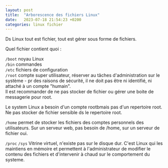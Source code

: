 ```yaml
---
layout: post
title:  "Arborescence des fichiers Linux"
date:   2023-07-18 21:54:23 +0200
categories: linux fichier
---
```


Ds Linux tout est fichier, tout est gérer sous forme de fichiers.

Quel fichier contient quoi :

`/boot` noyau Linux  
`/bin` commandes  
`/etc` fichiers de configuration  
`/root` compte super utilisateur, réserver au tâches d'administration sur le système - pr des raisons de sécurité, il ne doit pas être ni identifié, ni attaché à un compte "humain".  
Il est recommander de ne pas stocker de fichier ou gérer une boite de messagerie pour root.

Le system Linux a besoin d'un compte rootbmais pas d'un repertoire root. Ne pas stocker de fichier sensible ds le repertoire root.

`/home` permet de stocker les fichiers des comptes personnels des utilisateurs. Sur un serveur web, pas besoin de /home, sur un serveur de fichier oui.

`/proc` `/sys` Vitrine virtuel, n'existe pas sur le disque dur. C'est Linux qui les maintiens en mémoire et permettent à l'administrateur de modifier le contenu des fichiers et d'intervenir à chaud sur le comportement du systeme.

